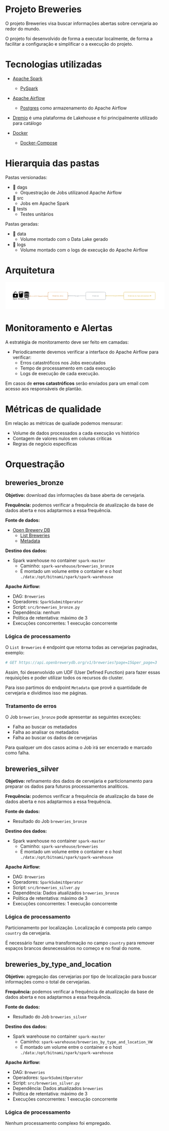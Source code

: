 # Projeto Breweries

O projeto Breweries visa buscar informações abertas sobre cervejaria ao redor do mundo.

O projeto foi desenvolvido de forma a executar localmente, de forma a facilitar a configuração e simplificar o a execução do projeto.

# Tecnologias utilizadas

- [Apache Spark](https://spark.apache.org/)
  - [PySpark](https://spark.apache.org/docs/latest/api/python/index.html)

- [Apache Airflow](https://airflow.apache.org/)
  - [Postgres](https://www.postgresql.org/) como armazenamento do Apache Airflow

- [Dremio](https://www.dremio.com/) é uma plataforma de Lakehouse e foi principalmente utilizado para catálogo

- [Docker](https://www.docker.com/)
  - [Docker-Compose](https://docs.docker.com/compose/)

# Hierarquia das pastas

Pastas versionadas:

- 📁 dags
  - Orquestração de Jobs utilizanod Apache Airflow
- 📁 src
  - Jobs em Apache Spark
- 📁 tests
  - Testes unitários

Pastas geradas:

- 📁 data
  - Volume montado com o Data Lake gerado
- 📁 logs
  - Volume montado com o logs de execução do Apache Airflow

# Arquitetura

![Diagrama de arquitetura](./diagrama-arquitetura.png)

# Monitoramento e Alertas

A estratégia de monitoramento deve ser feito em camadas:

- Periodicamente devemos verificar a interface do Apache Airflow para verificar:
  - Erros catastróficos nos Jobs executados
  - Tempo de processamento em cada execução
  - Logs de execução de cada execução.

Em casos de **erros catastróficos** serão enviados para um email com acesso aos responsáveis de plantão.

# Métricas de qualidade

Em relação as métricas de qualiade podemos mensurar:

- Volume de dados processados a cada execução vs histórico
- Contagem de valores nulos em colunas críticas
- Regras de negócio específicas

# Orquestração

## breweries_bronze

**Objetivo:** download das informações da base aberta de cervejaria.

**Frequência:** podemos verificar a frequência de atualização da base de dados aberta e nos adaptarmos a essa frequência.

**Fonte de dados:**

- [Open Brewery DB](https://www.openbrewerydb.org/)
  - [List Breweries](https://www.openbrewerydb.org/documentation#list-breweries)
  - [Metadata](https://www.openbrewerydb.org/documentation#metadata)

**Destino dos dados:**

- Spark warehouse no container `spark-master`
  - Caminho: `spark-warehouse/breweries_bronze`
  - É montado um volume entre o container e o host `./data:/opt/bitnami/spark/spark-warehouse`

**Apache Airflow:**

- DAG: `Breweries`
- Operadores: `SparkSubmitOperator`
- Script: `src/breweries_bronze.py`
- Dependência: nenhum
- Política de retentativa: máximo de 3
- Execuções concorrentes: 1 execução concorrente

### Lógica de processamento

O `List Breweries` é endpoint que retorna todas as cervejarias paginadas, exemplo:

```py
# GET https://api.openbrewerydb.org/v1/breweries?page=15&per_page=3
```

Assim, foi desenvolvido um UDF (User Defined Function) para fazer essas requisições e poder utilizar todos os recursos do cluster.

Para isso partimos do endpoint `Metadata` que provê a quantidade de cervejaria e dividimos isso me páginas.

### Tratamento de erros

O Job `breweries_bronze` pode apresentar as seguintes exceções:

- Falha ao buscar os metadados
- Falha ao analisar os metadados
- Falha ao buscar os dados de cervejarias

Para qualquer um dos casos acima o Job irá ser encerrado e marcado como falha.

## breweries_silver

**Objetivo:** refinamento dos dados de cervejaria e particionamento para preparar os dados para futuros processamentos analíticos.

**Frequência:** podemos verificar a frequência de atualização da base de dados aberta e nos adaptarmos a essa frequência.

**Fonte de dados:**

- Resultado do Job `breweries_bronze`

**Destino dos dados:**

- Spark warehouse no container `spark-master`
  - Caminho: `spark-warehouse/breweries`
  - É montado um volume entre o container e o host `./data:/opt/bitnami/spark/spark-warehouse`

**Apache Airflow:**

- DAG: `Breweries`
- Operadores: `SparkSubmitOperator`
- Script: `src/breweries_silver.py`
- Dependência: Dados atualizados `breweries_bronze`
- Política de retentativa: máximo de 3
- Execuções concorrentes: 1 execução concorrente

### Lógica de processamento

Particionamento por localização. Localização é composta pelo campo `country` da cervejaria.

É necessário fazer uma transformação no campo `country` para remover espaços brancos desnecessários no começo e no final do nome.

## breweries_by_type_and_location

**Objetivo:** agregação das cervejarias por tipo de localização para buscar informações como o total de cervejarias.

**Frequência:** podemos verificar a frequência de atualização da base de dados aberta e nos adaptarmos a essa frequência.

**Fonte de dados:**

- Resultado do Job `breweries_silver`

**Destino dos dados:**

- Spark warehouse no container `spark-master`
  - Caminho: `spark-warehouse/breweries_by_type_and_location_VW`
  - É montado um volume entre o container e o host `./data:/opt/bitnami/spark/spark-warehouse`

**Apache Airflow:**

- DAG: `Breweries`
- Operadores: `SparkSubmitOperator`
- Script: `src/breweries_silver.py`
- Dependência: Dados atualizados `breweries`
- Política de retentativa: máximo de 3
- Execuções concorrentes: 1 execução concorrente

### Lógica de processamento

Nenhum processamento complexo foi empregado.
